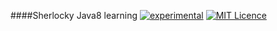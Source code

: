 ####Sherlocky Java8 learning
[![experimental](http://7xljyg.com1.z0.glb.clouddn.com/github/badges/experimental.svg)](http://github.com/badges/stability-badges) [![MIT Licence](http://7xljyg.com1.z0.glb.clouddn.com/github/badges/mit.svg)](https://opensource.org/licenses/mit-license.php)
